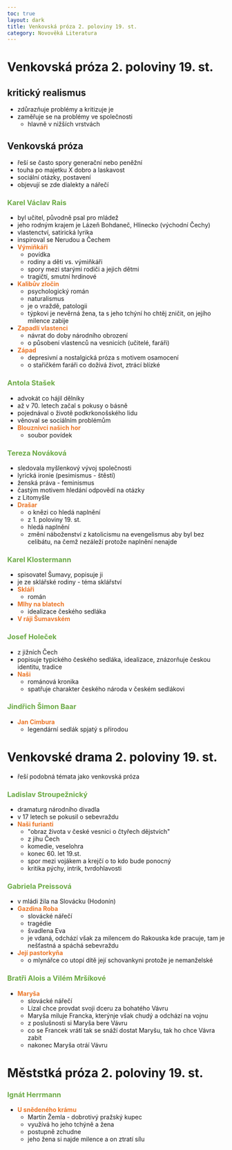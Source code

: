 ```yaml
---
toc: true
layout: dark
title: Venkovská próza 2. poloviny 19. st. 
category: Novověká Literatura 
---
```



# Venkovská próza 2. poloviny 19. st.


## kritický realismus
- zdůrazňuje problémy a kritizuje je
- zaměřuje se na problémy ve společnosti
    - hlavně v nižších vrstvách


## Venkovská próza
- řeší se často spory generační nebo peněžní
- touha po majetku X dobro a laskavost
- sociální otázky, postavení
- objevují se zde dialekty a nářečí


### <span style= "color: #6CAA46">**Karel Václav Rais**</span>
- byl učitel, původně psal pro mládež
- jeho rodným krajem je Lázeň Bohdaneč, Hlinecko (východní Čechy)
- vlastenctví, satirická lyrika
- inspiroval se Nerudou a Čechem
- <span style="color: #EC7627">**Výmiňkáři**</span>
    - povídka
    - rodiny a děti vs. výmiňkáři
    - spory mezi starými rodiči a jejich dětmi
    - tragičtí, smutní hrdinové
- <span style="color: #EC7627">**Kalibův zločin**</span>
    - psychologický román
    - naturalismus
    - je o vraždě, patologii
    - týpkovi je nevěrná žena, ta s jeho tchýní ho chtěj zničit, on jejího milence zabije
- <span style="color: #EC7627">**Zapadlí vlastenci**</span>
    - návrat do doby národního obrození
    - o působení vlastenců na vesnicích (učitelé, faráři)
- <span style="color: #EC7627">**Západ**</span>
    - depresivní a nostalgická próza s motivem osamocení
    - o stařičkém faráři co dožívá život, ztrácí blízké


### <span style= "color: #6CAA46">**Antola Stašek**</span>
- advokát co hájil dělníky
- až v 70. letech začal s pokusy o básně
- pojednával o životě podkrkonošského lidu
- věnoval se sociálním problémům
- <span style="color: #EC7627">**Blouznivci našich hor**</span>
    - soubor povídek


### <span style= "color: #6CAA46">**Tereza Nováková**</span>
- sledovala myšlenkový vývoj společnosti
- lyrická ironie (pesimismus - štěstí)
- ženská práva - feminismus
- častým motivem hledání odpovědí na otázky
- z Litomyšle
- <span style="color: #EC7627">**Drašar**</span>
    - o knězi co hledá naplnění
    - z 1. poloviny 19. st.
    - hledá naplnění
    - změní náboženství z katolicismu na evengelismus aby byl bez celibátu, na čemž nezáleží protože naplnění nenajde


### <span style= "color: #6CAA46">**Karel Klostermann**</span>
- spisovatel Šumavy, popisuje ji
- je ze sklářské rodiny - téma sklářství
- <span style="color: #EC7627">**Skláři**</span>
    - román
- <span style="color: #EC7627">**Mlhy na blatech**</span>
    - idealizace českého sedláka
- <span style="color: #EC7627">**V ráji Šumavském**</span>


### <span style= "color: #6CAA46">**Josef Holeček**</span>
- z jižních Čech
- popisuje typického českého sedláka, idealizace, znázorňuje českou identitu, tradice
- <span style="color: #EC7627">**Naši**</span>
    - románová kronika
    - spatřuje charakter českého národa v českém sedlákovi


### <span style= "color: #6CAA46">**Jindřich Šimon Baar**</span>
- <span style="color: #EC7627">**Jan Cimbura**</span>
    - legendární sedlák spjatý s přírodou 


# Venkovské drama 2. poloviny 19. st.
- řeší podobná témata jako venkovská próza


### <span style= "color: #6CAA46">**Ladislav Stroupežnický**</span>
- dramaturg národního divadla
- v 17 letech se pokusil o sebevraždu
- <span style="color: #EC7627">**Naši furianti**</span>
    - "obraz života v české vesnici o čtyřech dějstvích"
    - z jihu Čech
    - komedie, veselohra
    - konec 60. let 19.st.
    - spor mezi vojákem a krejčí o to kdo bude ponocný
    - kritika pýchy, intrik, tvrdohlavosti


### <span style= "color: #6CAA46">**Gabriela Preissová**</span>
- v mládi žila na Slovácku (Hodonín)
- <span style="color: #EC7627">**Gazdina Roba**</span>
    - slovácké nářečí
    - tragédie
    - švadlena Eva
    - je vdaná, odchází však za milencem do Rakouska kde pracuje, tam je nešťastná a spáchá sebevraždu
- <span style="color: #EC7627">**Její pastorkyňa**</span>
    - o mlynářce co utopí dítě její schovankyni protože je nemanželské


### <span style= "color: #6CAA46">**Bratři Alois a Vilém Mršíkové**</span>
- <span style="color: #EC7627">**Maryša**</span>
    - slovácké nářečí
    - Lízal chce provdat svoji dceru za bohatého Vávru
    - Maryša miluje Francka, kterýnje však chudý a odchází na vojnu
    - z poslušnosti si Maryša bere Vávru
    - co se Francek vrátí tak se snáží dostat Maryšu, tak ho chce Vávra zabít
    - nakonec Maryša otráí Vávru


# Měststká próza 2. poloviny 19. st.


### <span style= "color: #6CAA46">**Ignát Herrmann**</span>
- <span style="color: #EC7627">**U snědeného krámu**</span>
    - Martin Žemla - dobrotivý pražský kupec
    - využívá ho jeho tchýně a žena
    - postupně zchudne
    - jeho žena si najde milence a on ztratí sílu

